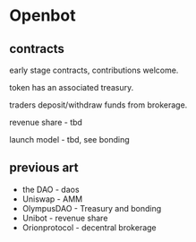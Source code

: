 # Openbot

## contracts

early stage contracts, contributions welcome. 

token has an associated treasury. 

traders deposit/withdraw funds from brokerage.

revenue share - tbd

launch model - tbd, see bonding

## previous art

* the DAO - daos
* Uniswap - AMM
* OlympusDAO - Treasury and bonding
* Unibot - revenue share
* Orionprotocol - decentral brokerage
